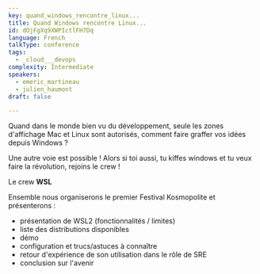 ```yaml
---
key: quand_windows_rencontre_linux...
title: Quand Windows rencontre Linux...
id: dOjFgXq9XWPIctlFH7Dq
language: French
talkType: conference
tags:
  - _cloud___devops
complexity: Intermediate
speakers:
  - emeric_martineau
  - julien_haumont
draft: false

---
```


Quand dans le monde bien vu du développement, seule les zones d'affichage Mac et Linux sont autorisés, comment faire graffer vos idées depuis Windows ?

Une autre voie est possible !
Alors si toi aussi, tu kiffes windows et tu veux faire la révolution, rejoins le crew !

Le crew **WSL**

Ensemble nous organiserons le premier Festival Kosmopolite et présenterons :
* présentation de WSL2 (fonctionnalités / limites)
* liste des distributions disponibles
* démo
* configuration et trucs/astuces à connaître
* retour d'expérience de son utilisation dans le rôle de SRE
* conclusion sur l'avenir